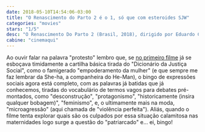 ```yaml
---
date: 2018-05-10T14:54:06-03:00
title: "O Renascimento do Parto 2 é o 1, só que com esteroides SJW"
categories: "movies"
stars: "1/5"
desc: "O Renascimento Do Parto 2 (Brasil, 2018), dirigido por Eduardo Chauvet."
cabine: "cinemaqui"
---
```

Ao ouvir falar na palavra "protesto" lembro que, se [no primeiro filme](/o-renascimento-do-parto) já se esboçava timidamente a cartilha básica tirada do "Dicionário da Justiça Social", como o famigerado "empoderamento da mulher" (e que sempre me faz lembrar da She-ha, a companheira do He-Man), o bingo de expressões sociais agora está completo, com as palavras já batidas que já conhecemos, tiradas do vocabulário de termos vagos para debates pré-montados, como "desconstrução", "protagonismo", "historicamente (insira qualquer bobagem)", "feminismo", e, o ultimamente mais na moda, "microagressão" (aqui chamada de "violência perfeita"). Aliás, quando o filme tenta explorar quais são os culpados por essa situação calamitosa nas maternidades logo surge a questão do "patriarcado" e... ei, bingo!
